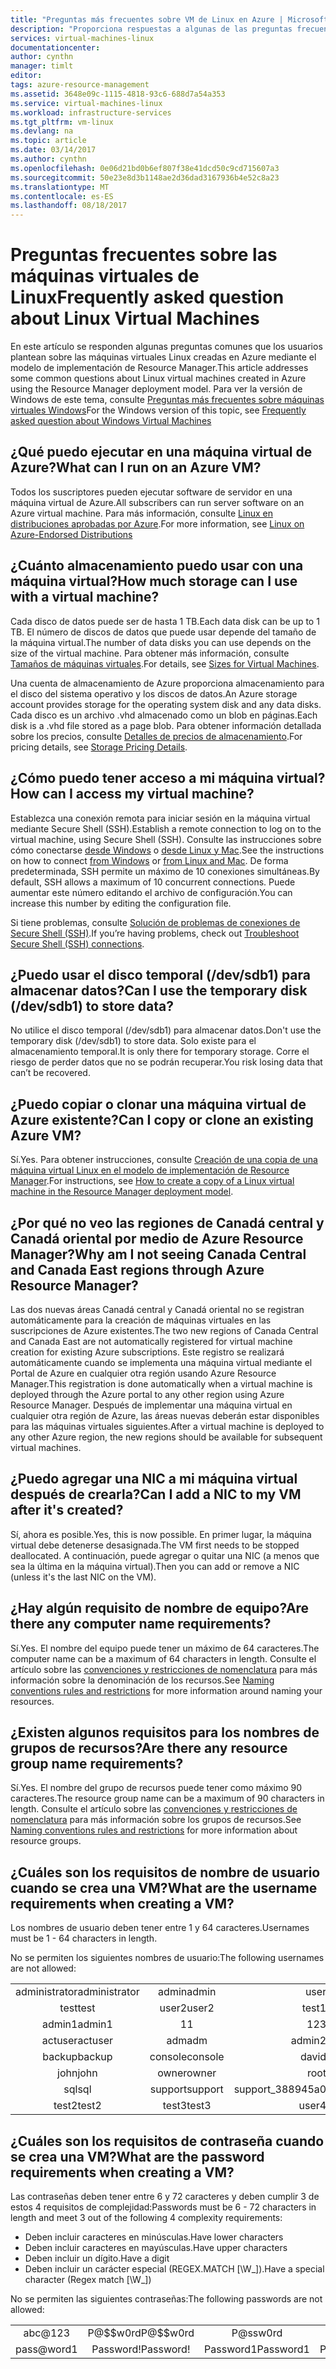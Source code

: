 ```yaml
---
title: "Preguntas más frecuentes sobre VM de Linux en Azure | Microsoft Docs"
description: "Proporciona respuestas a algunas de las preguntas frecuentes sobre las máquinas virtuales de Linux creadas con el modelo de Resource Manager."
services: virtual-machines-linux
documentationcenter: 
author: cynthn
manager: timlt
editor: 
tags: azure-resource-management
ms.assetid: 3648e09c-1115-4818-93c6-688d7a54a353
ms.service: virtual-machines-linux
ms.workload: infrastructure-services
ms.tgt_pltfrm: vm-linux
ms.devlang: na
ms.topic: article
ms.date: 03/14/2017
ms.author: cynthn
ms.openlocfilehash: 0e06d21bd0b6ef807f38e41dcd50c9cd715607a3
ms.sourcegitcommit: 50e23e8d3b1148ae2d36dad3167936b4e52c8a23
ms.translationtype: MT
ms.contentlocale: es-ES
ms.lasthandoff: 08/18/2017
---
```

# <a name="frequently-asked-question-about-linux-virtual-machines"></a><span data-ttu-id="4fd57-103">Preguntas frecuentes sobre las máquinas virtuales de Linux</span><span class="sxs-lookup"><span data-stu-id="4fd57-103">Frequently asked question about Linux Virtual Machines</span></span>
<span data-ttu-id="4fd57-104">En este artículo se responden algunas preguntas comunes que los usuarios plantean sobre las máquinas virtuales Linux creadas en Azure mediante el modelo de implementación de Resource Manager.</span><span class="sxs-lookup"><span data-stu-id="4fd57-104">This article addresses some common questions about Linux virtual machines created in Azure using the Resource Manager deployment model.</span></span> <span data-ttu-id="4fd57-105">Para ver la versión de Windows de este tema, consulte [Preguntas más frecuentes sobre máquinas virtuales Windows](../windows/faq.md?toc=%2fazure%2fvirtual-machines%2fwindows%2ftoc.json)</span><span class="sxs-lookup"><span data-stu-id="4fd57-105">For the Windows version of this topic, see [Frequently asked question about Windows Virtual Machines](../windows/faq.md?toc=%2fazure%2fvirtual-machines%2fwindows%2ftoc.json)</span></span>

## <a name="what-can-i-run-on-an-azure-vm"></a><span data-ttu-id="4fd57-106">¿Qué puedo ejecutar en una máquina virtual de Azure?</span><span class="sxs-lookup"><span data-stu-id="4fd57-106">What can I run on an Azure VM?</span></span>
<span data-ttu-id="4fd57-107">Todos los suscriptores pueden ejecutar software de servidor en una máquina virtual de Azure.</span><span class="sxs-lookup"><span data-stu-id="4fd57-107">All subscribers can run server software on an Azure virtual machine.</span></span> <span data-ttu-id="4fd57-108">Para más información, consulte [Linux en distribuciones aprobadas por Azure](endorsed-distros.md?toc=%2fazure%2fvirtual-machines%2flinux%2ftoc.json).</span><span class="sxs-lookup"><span data-stu-id="4fd57-108">For more information, see [Linux on Azure-Endorsed Distributions](endorsed-distros.md?toc=%2fazure%2fvirtual-machines%2flinux%2ftoc.json)</span></span>

## <a name="how-much-storage-can-i-use-with-a-virtual-machine"></a><span data-ttu-id="4fd57-109">¿Cuánto almacenamiento puedo usar con una máquina virtual?</span><span class="sxs-lookup"><span data-stu-id="4fd57-109">How much storage can I use with a virtual machine?</span></span>
<span data-ttu-id="4fd57-110">Cada disco de datos puede ser de hasta 1 TB.</span><span class="sxs-lookup"><span data-stu-id="4fd57-110">Each data disk can be up to 1 TB.</span></span> <span data-ttu-id="4fd57-111">El número de discos de datos que puede usar depende del tamaño de la máquina virtual.</span><span class="sxs-lookup"><span data-stu-id="4fd57-111">The number of data disks you can use depends on the size of the virtual machine.</span></span> <span data-ttu-id="4fd57-112">Para obtener más información, consulte [Tamaños de máquinas virtuales](sizes.md?toc=%2fazure%2fvirtual-machines%2flinux%2ftoc.json).</span><span class="sxs-lookup"><span data-stu-id="4fd57-112">For details, see [Sizes for Virtual Machines](sizes.md?toc=%2fazure%2fvirtual-machines%2flinux%2ftoc.json).</span></span>

<span data-ttu-id="4fd57-113">Una cuenta de almacenamiento de Azure proporciona almacenamiento para el disco del sistema operativo y los discos de datos.</span><span class="sxs-lookup"><span data-stu-id="4fd57-113">An Azure storage account provides storage for the operating system disk and any data disks.</span></span> <span data-ttu-id="4fd57-114">Cada disco es un archivo .vhd almacenado como un blob en páginas.</span><span class="sxs-lookup"><span data-stu-id="4fd57-114">Each disk is a .vhd file stored as a page blob.</span></span> <span data-ttu-id="4fd57-115">Para obtener información detallada sobre los precios, consulte [Detalles de precios de almacenamiento](https://azure.microsoft.com/pricing/details/storage/).</span><span class="sxs-lookup"><span data-stu-id="4fd57-115">For pricing details, see [Storage Pricing Details](https://azure.microsoft.com/pricing/details/storage/).</span></span>

## <a name="how-can-i-access-my-virtual-machine"></a><span data-ttu-id="4fd57-116">¿Cómo puedo tener acceso a mi máquina virtual?</span><span class="sxs-lookup"><span data-stu-id="4fd57-116">How can I access my virtual machine?</span></span>
<span data-ttu-id="4fd57-117">Establezca una conexión remota para iniciar sesión en la máquina virtual mediante Secure Shell (SSH).</span><span class="sxs-lookup"><span data-stu-id="4fd57-117">Establish a remote connection to log on to the virtual machine, using Secure Shell (SSH).</span></span> <span data-ttu-id="4fd57-118">Consulte las instrucciones sobre cómo conectarse [desde Windows](ssh-from-windows.md?toc=%2fazure%2fvirtual-machines%2flinux%2ftoc.json) o [desde Linux y Mac](mac-create-ssh-keys.md?toc=%2fazure%2fvirtual-machines%2flinux%2ftoc.json).</span><span class="sxs-lookup"><span data-stu-id="4fd57-118">See the instructions on how to connect [from Windows](ssh-from-windows.md?toc=%2fazure%2fvirtual-machines%2flinux%2ftoc.json) or [from Linux and Mac](mac-create-ssh-keys.md?toc=%2fazure%2fvirtual-machines%2flinux%2ftoc.json).</span></span> <span data-ttu-id="4fd57-119">De forma predeterminada, SSH permite un máximo de 10 conexiones simultáneas.</span><span class="sxs-lookup"><span data-stu-id="4fd57-119">By default, SSH allows a maximum of 10 concurrent connections.</span></span> <span data-ttu-id="4fd57-120">Puede aumentar este número editando el archivo de configuración.</span><span class="sxs-lookup"><span data-stu-id="4fd57-120">You can increase this number by editing the configuration file.</span></span>

<span data-ttu-id="4fd57-121">Si tiene problemas, consulte [Solución de problemas de conexiones de Secure Shell (SSH)](troubleshoot-ssh-connection.md?toc=%2fazure%2fvirtual-machines%2flinux%2ftoc.json).</span><span class="sxs-lookup"><span data-stu-id="4fd57-121">If you’re having problems, check out [Troubleshoot Secure Shell (SSH) connections](troubleshoot-ssh-connection.md?toc=%2fazure%2fvirtual-machines%2flinux%2ftoc.json).</span></span>

## <a name="can-i-use-the-temporary-disk-devsdb1-to-store-data"></a><span data-ttu-id="4fd57-122">¿Puedo usar el disco temporal (/dev/sdb1) para almacenar datos?</span><span class="sxs-lookup"><span data-stu-id="4fd57-122">Can I use the temporary disk (/dev/sdb1) to store data?</span></span>
<span data-ttu-id="4fd57-123">No utilice el disco temporal (/dev/sdb1) para almacenar datos.</span><span class="sxs-lookup"><span data-stu-id="4fd57-123">Don't use the temporary disk (/dev/sdb1) to store data.</span></span> <span data-ttu-id="4fd57-124">Solo existe para el almacenamiento temporal.</span><span class="sxs-lookup"><span data-stu-id="4fd57-124">It is only there for temporary storage.</span></span> <span data-ttu-id="4fd57-125">Corre el riesgo de perder datos que no se podrán recuperar.</span><span class="sxs-lookup"><span data-stu-id="4fd57-125">You risk losing data that can’t be recovered.</span></span>

## <a name="can-i-copy-or-clone-an-existing-azure-vm"></a><span data-ttu-id="4fd57-126">¿Puedo copiar o clonar una máquina virtual de Azure existente?</span><span class="sxs-lookup"><span data-stu-id="4fd57-126">Can I copy or clone an existing Azure VM?</span></span>
<span data-ttu-id="4fd57-127">Sí.</span><span class="sxs-lookup"><span data-stu-id="4fd57-127">Yes.</span></span> <span data-ttu-id="4fd57-128">Para obtener instrucciones, consulte [Creación de una copia de una máquina virtual Linux en el modelo de implementación de Resource Manager](copy-vm.md?toc=%2fazure%2fvirtual-machines%2flinux%2ftoc.json).</span><span class="sxs-lookup"><span data-stu-id="4fd57-128">For instructions, see [How to create a copy of a Linux virtual machine in the Resource Manager deployment model](copy-vm.md?toc=%2fazure%2fvirtual-machines%2flinux%2ftoc.json).</span></span>

## <a name="why-am-i-not-seeing-canada-central-and-canada-east-regions-through-azure-resource-manager"></a><span data-ttu-id="4fd57-129">¿Por qué no veo las regiones de Canadá central y Canadá oriental por medio de Azure Resource Manager?</span><span class="sxs-lookup"><span data-stu-id="4fd57-129">Why am I not seeing Canada Central and Canada East regions through Azure Resource Manager?</span></span>
<span data-ttu-id="4fd57-130">Las dos nuevas áreas Canadá central y Canadá oriental no se registran automáticamente para la creación de máquinas virtuales en las suscripciones de Azure existentes.</span><span class="sxs-lookup"><span data-stu-id="4fd57-130">The two new regions of Canada Central and Canada East are not automatically registered for virtual machine creation for existing Azure subscriptions.</span></span> <span data-ttu-id="4fd57-131">Este registro se realizará automáticamente cuando se implementa una máquina virtual mediante el Portal de Azure en cualquier otra región usando Azure Resource Manager.</span><span class="sxs-lookup"><span data-stu-id="4fd57-131">This registration is done automatically when a virtual machine is deployed through the Azure portal to any other region using Azure Resource Manager.</span></span> <span data-ttu-id="4fd57-132">Después de implementar una máquina virtual en cualquier otra región de Azure, las áreas nuevas deberán estar disponibles para las máquinas virtuales siguientes.</span><span class="sxs-lookup"><span data-stu-id="4fd57-132">After a virtual machine is deployed to any other Azure region, the new regions should be available for subsequent virtual machines.</span></span>

## <a name="can-i-add-a-nic-to-my-vm-after-its-created"></a><span data-ttu-id="4fd57-133">¿Puedo agregar una NIC a mi máquina virtual después de crearla?</span><span class="sxs-lookup"><span data-stu-id="4fd57-133">Can I add a NIC to my VM after it's created?</span></span>
<span data-ttu-id="4fd57-134">Sí, ahora es posible.</span><span class="sxs-lookup"><span data-stu-id="4fd57-134">Yes, this is now possible.</span></span> <span data-ttu-id="4fd57-135">En primer lugar, la máquina virtual debe detenerse desasignada.</span><span class="sxs-lookup"><span data-stu-id="4fd57-135">The VM first needs to be stopped deallocated.</span></span> <span data-ttu-id="4fd57-136">A continuación, puede agregar o quitar una NIC (a menos que sea la última en la máquina virtual).</span><span class="sxs-lookup"><span data-stu-id="4fd57-136">Then you can add or remove a NIC (unless it's the last NIC on the VM).</span></span> 

## <a name="are-there-any-computer-name-requirements"></a><span data-ttu-id="4fd57-137">¿Hay algún requisito de nombre de equipo?</span><span class="sxs-lookup"><span data-stu-id="4fd57-137">Are there any computer name requirements?</span></span>
<span data-ttu-id="4fd57-138">Sí.</span><span class="sxs-lookup"><span data-stu-id="4fd57-138">Yes.</span></span> <span data-ttu-id="4fd57-139">El nombre del equipo puede tener un máximo de 64 caracteres.</span><span class="sxs-lookup"><span data-stu-id="4fd57-139">The computer name can be a maximum of 64 characters in length.</span></span> <span data-ttu-id="4fd57-140">Consulte el artículo sobre las [convenciones y restricciones de nomenclatura](/architecture/best-practices/naming-conventions#naming-rules-and-restrictions?toc=%2fazure%2fvirtual-machines%2flinux%2ftoc.json) para más información sobre la denominación de los recursos.</span><span class="sxs-lookup"><span data-stu-id="4fd57-140">See [Naming conventions rules and restrictions](/architecture/best-practices/naming-conventions#naming-rules-and-restrictions?toc=%2fazure%2fvirtual-machines%2flinux%2ftoc.json) for more information around naming your resources.</span></span>

## <a name="are-there-any-resource-group-name-requirements"></a><span data-ttu-id="4fd57-141">¿Existen algunos requisitos para los nombres de grupos de recursos?</span><span class="sxs-lookup"><span data-stu-id="4fd57-141">Are there any resource group name requirements?</span></span>
<span data-ttu-id="4fd57-142">Sí.</span><span class="sxs-lookup"><span data-stu-id="4fd57-142">Yes.</span></span> <span data-ttu-id="4fd57-143">El nombre del grupo de recursos puede tener como máximo 90 caracteres.</span><span class="sxs-lookup"><span data-stu-id="4fd57-143">The resource group name can be a maximum of 90 characters in length.</span></span> <span data-ttu-id="4fd57-144">Consulte el artículo sobre las [convenciones y restricciones de nomenclatura](/architecture/best-practices/naming-conventions#naming-rules-and-restrictions?toc=%2fazure%2fvirtual-machines%2flinux%2ftoc.json) para más información sobre los grupos de recursos.</span><span class="sxs-lookup"><span data-stu-id="4fd57-144">See [Naming conventions rules and restrictions](/architecture/best-practices/naming-conventions#naming-rules-and-restrictions?toc=%2fazure%2fvirtual-machines%2flinux%2ftoc.json) for more information about resource groups.</span></span>

## <a name="what-are-the-username-requirements-when-creating-a-vm"></a><span data-ttu-id="4fd57-145">¿Cuáles son los requisitos de nombre de usuario cuando se crea una VM?</span><span class="sxs-lookup"><span data-stu-id="4fd57-145">What are the username requirements when creating a VM?</span></span>
<span data-ttu-id="4fd57-146">Los nombres de usuario deben tener entre 1 y 64 caracteres.</span><span class="sxs-lookup"><span data-stu-id="4fd57-146">Usernames must be 1 - 64 characters in length.</span></span>

<span data-ttu-id="4fd57-147">No se permiten los siguientes nombres de usuario:</span><span class="sxs-lookup"><span data-stu-id="4fd57-147">The following usernames are not allowed:</span></span>

<table>
    <tr>
        <td style="text-align:center"><span data-ttu-id="4fd57-148">administrator</span><span class="sxs-lookup"><span data-stu-id="4fd57-148">administrator</span></span> </td><td style="text-align:center"> <span data-ttu-id="4fd57-149">admin</span><span class="sxs-lookup"><span data-stu-id="4fd57-149">admin</span></span> </td><td style="text-align:center"> <span data-ttu-id="4fd57-150">user</span><span class="sxs-lookup"><span data-stu-id="4fd57-150">user</span></span> </td><td style="text-align:center"> <span data-ttu-id="4fd57-151">user1</span><span class="sxs-lookup"><span data-stu-id="4fd57-151">user1</span></span></td>
    </tr>
    <tr>
        <td style="text-align:center"><span data-ttu-id="4fd57-152">test</span><span class="sxs-lookup"><span data-stu-id="4fd57-152">test</span></span> </td><td style="text-align:center"> <span data-ttu-id="4fd57-153">user2</span><span class="sxs-lookup"><span data-stu-id="4fd57-153">user2</span></span> </td><td style="text-align:center"> <span data-ttu-id="4fd57-154">test1</span><span class="sxs-lookup"><span data-stu-id="4fd57-154">test1</span></span> </td><td style="text-align:center"> <span data-ttu-id="4fd57-155">user3</span><span class="sxs-lookup"><span data-stu-id="4fd57-155">user3</span></span></td>
    </tr>
    <tr>
        <td style="text-align:center"><span data-ttu-id="4fd57-156">admin1</span><span class="sxs-lookup"><span data-stu-id="4fd57-156">admin1</span></span> </td><td style="text-align:center"> <span data-ttu-id="4fd57-157">1</span><span class="sxs-lookup"><span data-stu-id="4fd57-157">1</span></span> </td><td style="text-align:center"> <span data-ttu-id="4fd57-158">123</span><span class="sxs-lookup"><span data-stu-id="4fd57-158">123</span></span> </td><td style="text-align:center"> <span data-ttu-id="4fd57-159">a</span><span class="sxs-lookup"><span data-stu-id="4fd57-159">a</span></span></td>
    </tr>
    <tr>
        <td style="text-align:center"><span data-ttu-id="4fd57-160">actuser</span><span class="sxs-lookup"><span data-stu-id="4fd57-160">actuser</span></span>  </td><td style="text-align:center"> <span data-ttu-id="4fd57-161">adm</span><span class="sxs-lookup"><span data-stu-id="4fd57-161">adm</span></span> </td><td style="text-align:center"> <span data-ttu-id="4fd57-162">admin2</span><span class="sxs-lookup"><span data-stu-id="4fd57-162">admin2</span></span> </td><td style="text-align:center"> <span data-ttu-id="4fd57-163">aspnet</span><span class="sxs-lookup"><span data-stu-id="4fd57-163">aspnet</span></span></td>
    </tr>
    <tr>
        <td style="text-align:center"><span data-ttu-id="4fd57-164">backup</span><span class="sxs-lookup"><span data-stu-id="4fd57-164">backup</span></span> </td><td style="text-align:center"> <span data-ttu-id="4fd57-165">console</span><span class="sxs-lookup"><span data-stu-id="4fd57-165">console</span></span> </td><td style="text-align:center"> <span data-ttu-id="4fd57-166">david</span><span class="sxs-lookup"><span data-stu-id="4fd57-166">david</span></span> </td><td style="text-align:center"> <span data-ttu-id="4fd57-167">guest</span><span class="sxs-lookup"><span data-stu-id="4fd57-167">guest</span></span></td>
    </tr>
    <tr>
        <td style="text-align:center"><span data-ttu-id="4fd57-168">john</span><span class="sxs-lookup"><span data-stu-id="4fd57-168">john</span></span> </td><td style="text-align:center"> <span data-ttu-id="4fd57-169">owner</span><span class="sxs-lookup"><span data-stu-id="4fd57-169">owner</span></span> </td><td style="text-align:center"> <span data-ttu-id="4fd57-170">root</span><span class="sxs-lookup"><span data-stu-id="4fd57-170">root</span></span> </td><td style="text-align:center"> <span data-ttu-id="4fd57-171">server</span><span class="sxs-lookup"><span data-stu-id="4fd57-171">server</span></span></td>
    </tr>
    <tr>
        <td style="text-align:center"><span data-ttu-id="4fd57-172">sql</span><span class="sxs-lookup"><span data-stu-id="4fd57-172">sql</span></span> </td><td style="text-align:center"> <span data-ttu-id="4fd57-173">support</span><span class="sxs-lookup"><span data-stu-id="4fd57-173">support</span></span> </td><td style="text-align:center"> <span data-ttu-id="4fd57-174">support_388945a0</span><span class="sxs-lookup"><span data-stu-id="4fd57-174">support_388945a0</span></span> </td><td style="text-align:center"> <span data-ttu-id="4fd57-175">sys</span><span class="sxs-lookup"><span data-stu-id="4fd57-175">sys</span></span></td>
    </tr>
    <tr>
        <td style="text-align:center"><span data-ttu-id="4fd57-176">test2</span><span class="sxs-lookup"><span data-stu-id="4fd57-176">test2</span></span> </td><td style="text-align:center"> <span data-ttu-id="4fd57-177">test3</span><span class="sxs-lookup"><span data-stu-id="4fd57-177">test3</span></span> </td><td style="text-align:center"> <span data-ttu-id="4fd57-178">user4</span><span class="sxs-lookup"><span data-stu-id="4fd57-178">user4</span></span> </td><td style="text-align:center"> <span data-ttu-id="4fd57-179">user5</span><span class="sxs-lookup"><span data-stu-id="4fd57-179">user5</span></span></td>
    </tr>
</table>


## <a name="what-are-the-password-requirements-when-creating-a-vm"></a><span data-ttu-id="4fd57-180">¿Cuáles son los requisitos de contraseña cuando se crea una VM?</span><span class="sxs-lookup"><span data-stu-id="4fd57-180">What are the password requirements when creating a VM?</span></span>
<span data-ttu-id="4fd57-181">Las contraseñas deben tener entre 6 y 72 caracteres y deben cumplir 3 de estos 4 requisitos de complejidad:</span><span class="sxs-lookup"><span data-stu-id="4fd57-181">Passwords must be 6 - 72 characters in length and meet 3 out of the following 4 complexity requirements:</span></span>

* <span data-ttu-id="4fd57-182">Deben incluir caracteres en minúsculas.</span><span class="sxs-lookup"><span data-stu-id="4fd57-182">Have lower characters</span></span>
* <span data-ttu-id="4fd57-183">Deben incluir caracteres en mayúsculas.</span><span class="sxs-lookup"><span data-stu-id="4fd57-183">Have upper characters</span></span>
* <span data-ttu-id="4fd57-184">Deben incluir un dígito.</span><span class="sxs-lookup"><span data-stu-id="4fd57-184">Have a digit</span></span>
* <span data-ttu-id="4fd57-185">Deben incluir un carácter especial (REGEX.MATCH [\W_]).</span><span class="sxs-lookup"><span data-stu-id="4fd57-185">Have a special character (Regex match [\W_])</span></span>

<span data-ttu-id="4fd57-186">No se permiten las siguientes contraseñas:</span><span class="sxs-lookup"><span data-stu-id="4fd57-186">The following passwords are not allowed:</span></span>

<table>
    <tr>
        <td style="text-align:center">abc@123</td>
        <td style="text-align:center"><span data-ttu-id="4fd57-187">P@$$w0rd</span><span class="sxs-lookup"><span data-stu-id="4fd57-187">P@$$w0rd</span></span></td>
        <td style="text-align:center">P@ssw0rd</td>
        <td style="text-align:center">P@ssword123</td>
        <td style="text-align:center"><span data-ttu-id="4fd57-188">Pa$$word</span><span class="sxs-lookup"><span data-stu-id="4fd57-188">Pa$$word</span></span></td>
    </tr>
    <tr>
        <td style="text-align:center">pass@word1</td>
        <td style="text-align:center"><span data-ttu-id="4fd57-189">Password!</span><span class="sxs-lookup"><span data-stu-id="4fd57-189">Password!</span></span></td>
        <td style="text-align:center"><span data-ttu-id="4fd57-190">Password1</span><span class="sxs-lookup"><span data-stu-id="4fd57-190">Password1</span></span></td>
        <td style="text-align:center"><span data-ttu-id="4fd57-191">Password22</span><span class="sxs-lookup"><span data-stu-id="4fd57-191">Password22</span></span></td>
        <td style="text-align:center"><span data-ttu-id="4fd57-192">iloveyou!</span><span class="sxs-lookup"><span data-stu-id="4fd57-192">iloveyou!</span></span></td>
    </tr>
</table>
